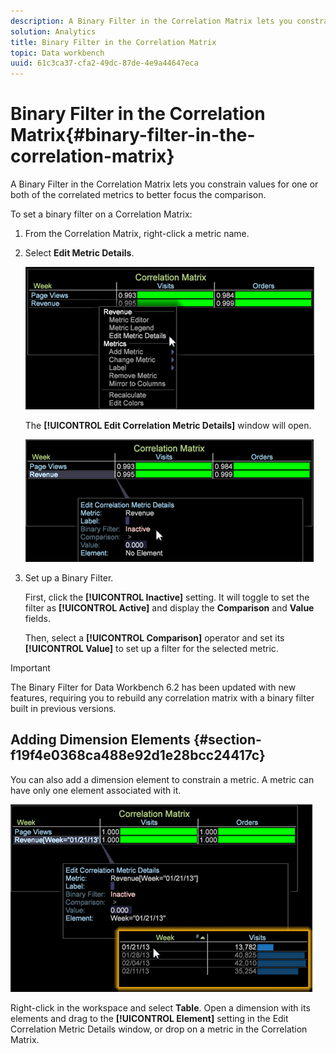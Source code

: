 ```yaml
---
description: A Binary Filter in the Correlation Matrix lets you constrain values for one or both of the correlated metrics to better focus the comparison.
solution: Analytics
title: Binary Filter in the Correlation Matrix
topic: Data workbench
uuid: 61c3ca37-cfa2-49dc-87de-4e9a44647eca
---
```


# Binary Filter in the Correlation Matrix{#binary-filter-in-the-correlation-matrix}

A Binary Filter in the Correlation Matrix lets you constrain values for one or both of the correlated metrics to better focus the comparison.

To set a binary filter on a Correlation Matrix:

1. From the Correlation Matrix, right-click a metric name. 
1. Select **Edit Metric Details**.

   ![](assets/correlation_matrix_binary_filter.png)

   The **[!UICONTROL Edit Correlation Metric Details]** window will open.

   ![](assets/correlation_matrix_metric_details.png)

1. Set up a Binary Filter.

   First, click the **[!UICONTROL Inactive]** setting. It will toggle to set the filter as **[!UICONTROL Active]** and display the **Comparison** and **Value** fields.

   Then, select a **[!UICONTROL Comparison]** operator and set its **[!UICONTROL Value]** to set up a filter for the selected metric.

>[!IMPORTANT]
>
>The Binary Filter for Data Workbench 6.2 has been updated with new features, requiring you to rebuild any correlation matrix with a binary filter built in previous versions.

## Adding Dimension Elements {#section-f19f4e0368ca488e92d1e28bcc24417c}

You can also add a dimension element to constrain a metric. A metric can have only one element associated with it.

![](assets/correlation_matrix_element.png)

Right-click in the workspace and select **Table**. Open a dimension with its elements and drag to the **[!UICONTROL Element]** setting in the Edit Correlation Metric Details window, or drop on a metric in the Correlation Matrix. 
